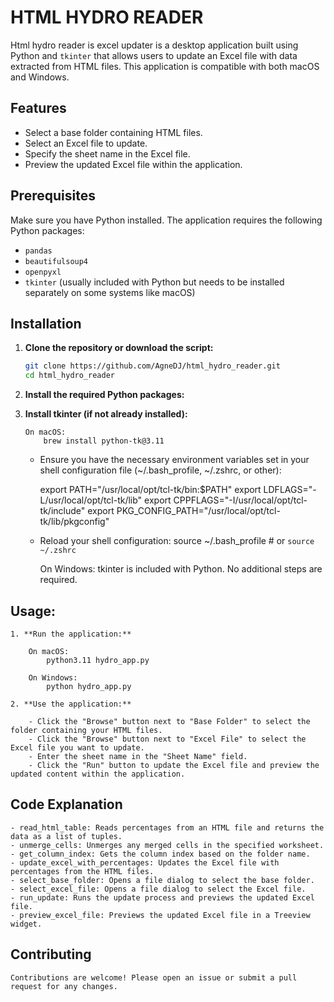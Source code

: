 # HTML HYDRO READER

Html hydro reader is excel updater is a desktop application built using Python and `tkinter` that allows users to update an Excel file with data extracted from HTML files. This application is compatible with both macOS and Windows.

## Features

- Select a base folder containing HTML files.
- Select an Excel file to update.
- Specify the sheet name in the Excel file.
- Preview the updated Excel file within the application.

## Prerequisites

Make sure you have Python installed. The application requires the following Python packages:

- `pandas`
- `beautifulsoup4`
- `openpyxl`
- `tkinter` (usually included with Python but needs to be installed separately on some systems like macOS)

## Installation

1.  **Clone the repository or download the script:**

    ```bash
    git clone https://github.com/AgneDJ/html_hydro_reader.git
    cd html_hydro_reader

    ```

2.  **Install the required Python packages:**

3.  **Install tkinter (if not already installed):**

        On macOS:
            brew install python-tk@3.11

    - Ensure you have the necessary environment variables set in your shell configuration file (~/.bash_profile, ~/.zshrc, or other):

      export PATH="/usr/local/opt/tcl-tk/bin:$PATH"
      export LDFLAGS="-L/usr/local/opt/tcl-tk/lib"
      export CPPFLAGS="-I/usr/local/opt/tcl-tk/include"
      export PKG_CONFIG_PATH="/usr/local/opt/tcl-tk/lib/pkgconfig"

    - Reload your shell configuration:
      source ~/.bash_profile # or `source ~/.zshrc`

      On Windows:
      tkinter is included with Python. No additional steps are required.

## Usage:

    1. **Run the application:**

        On macOS:
            python3.11 hydro_app.py

        On Windows:
            python hydro_app.py

    2. **Use the application:**

        - Click the "Browse" button next to "Base Folder" to select the folder containing your HTML files.
        - Click the "Browse" button next to "Excel File" to select the Excel file you want to update.
        - Enter the sheet name in the "Sheet Name" field.
        - Click the "Run" button to update the Excel file and preview the updated content within the application.

## Code Explanation

    - read_html_table: Reads percentages from an HTML file and returns the data as a list of tuples.
    - unmerge_cells: Unmerges any merged cells in the specified worksheet.
    - get_column_index: Gets the column index based on the folder name.
    - update_excel_with_percentages: Updates the Excel file with percentages from the HTML files.
    - select_base_folder: Opens a file dialog to select the base folder.
    - select_excel_file: Opens a file dialog to select the Excel file.
    - run_update: Runs the update process and previews the updated Excel file.
    - preview_excel_file: Previews the updated Excel file in a Treeview widget.

## Contributing

    Contributions are welcome! Please open an issue or submit a pull request for any changes.
